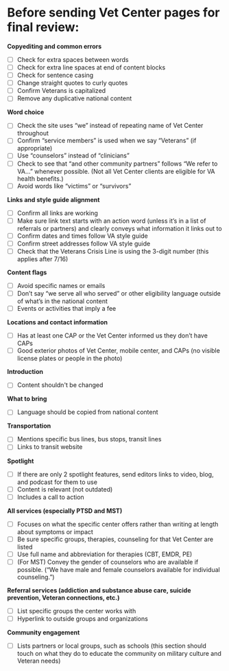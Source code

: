 # Before sending Vet Center pages for final review: 

**Copyediting and common errors**

- [ ] Check for extra spaces between words
- [ ] Check for extra line spaces at end of content blocks
- [ ] Check for sentence casing
- [ ] Change straight quotes to curly quotes
- [ ] Confirm Veterans is capitalized
- [ ] Remove any duplicative national content

**Word choice** 

- [ ] Check the site uses “we” instead of repeating name of Vet Center throughout
- [ ] Confirm “service members” is used when we say “Veterans” (if appropriate)
- [ ] Use “counselors” instead of “clinicians”
- [ ] Check to see that “and other community partners” follows “We refer to VA…” whenever possible. (Not all Vet Center clients are eligible for VA health benefits.)
- [ ] Avoid words like “victims” or “survivors”

**Links and style guide alignment**

- [ ] Confirm all links are working
- [ ] Make sure link text starts with an action word (unless it’s in a list of referrals or partners) and clearly conveys what information it links out to 
- [ ] Confirm dates and times follow VA style guide
- [ ] Confirm street addresses follow VA style guide
- [ ] Check that the Veterans Crisis Line is using the 3-digit number (this applies after 7/16)

**Content flags**
- [ ] Avoid specific names or emails 
- [ ] Don’t say “we serve all who served” or other eligibility language outside of what’s in the national content
- [ ] Events or activities that imply a fee

**Locations and contact information**
- [ ] Has at least one CAP or the Vet Center informed us they don’t have CAPs
- [ ] Good exterior photos of Vet Center, mobile center, and CAPs (no visible license plates or people in the photo)

**Introduction**
- [ ] Content shouldn't be changed

**What to bring**
- [ ] Language should be copied from national content

**Transportation**
- [ ] Mentions specific bus lines, bus stops, transit lines 
- [ ] Links to transit website

**Spotlight**
- [ ] If there are only 2 spotlight features, send editors links to video, blog, and podcast for them to use
- [ ] Content is relevant (not outdated)
- [ ] Includes a call to action 

**All services (especially PTSD and MST)**
- [ ] Focuses on what the specific center offers rather than writing at length about symptoms or impact
- [ ] Be sure specific groups, therapies, counseling for that Vet Center are listed
- [ ] Use full name and abbreviation for therapies (CBT, EMDR, PE)
- [ ] (For MST) Convey the gender of counselors who are available if possible. (“We have male and female counselors available for individual counseling.”)

**Referral services (addiction and substance abuse care, suicide prevention, Veteran connections, etc.)**
- [ ] List specific groups the center works with
- [ ] Hyperlink to outside groups and organizations

**Community engagement**
- [ ] Lists partners or local groups, such as schools (this section should touch on what they do to educate the community on military culture and Veteran needs) 
